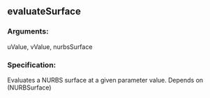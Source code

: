 ## evaluateSurface
### Arguments: 
uValue, vValue, nurbsSurface
### Specification: 
Evaluates a NURBS surface at a given parameter value. Depends on (NURBSurface)
